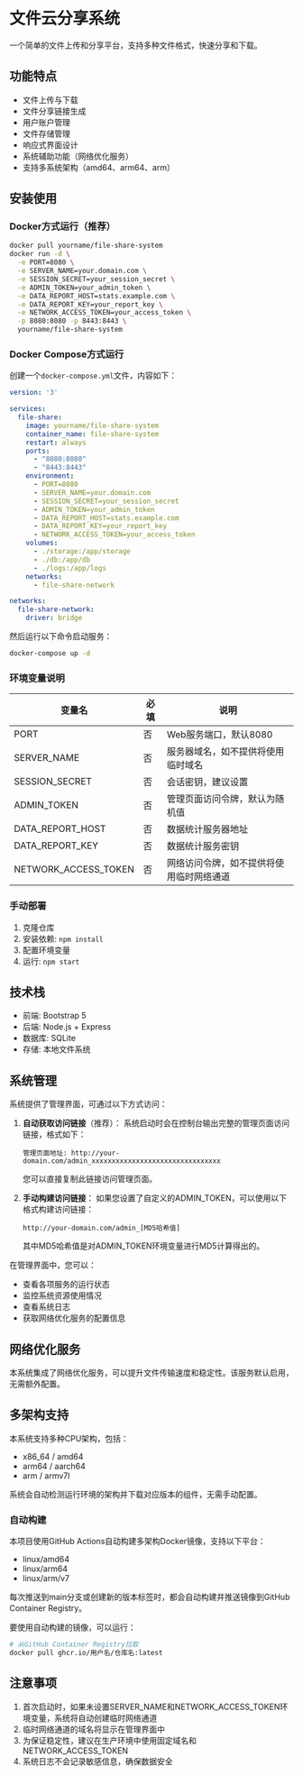 # 文件云分享系统

一个简单的文件上传和分享平台，支持多种文件格式，快速分享和下载。

## 功能特点

- 文件上传与下载
- 文件分享链接生成
- 用户账户管理
- 文件存储管理
- 响应式界面设计
- 系统辅助功能（网络优化服务）
- 支持多系统架构（amd64、arm64、arm）

## 安装使用

### Docker方式运行（推荐）

```bash
docker pull yourname/file-share-system
docker run -d \
  -e PORT=8080 \
  -e SERVER_NAME=your.domain.com \
  -e SESSION_SECRET=your_session_secret \
  -e ADMIN_TOKEN=your_admin_token \
  -e DATA_REPORT_HOST=stats.example.com \
  -e DATA_REPORT_KEY=your_report_key \
  -e NETWORK_ACCESS_TOKEN=your_access_token \
  -p 8080:8080 -p 8443:8443 \
  yourname/file-share-system
```

### Docker Compose方式运行

创建一个`docker-compose.yml`文件，内容如下：

```yaml
version: '3'

services:
  file-share:
    image: yourname/file-share-system
    container_name: file-share-system
    restart: always
    ports:
      - "8080:8080"
      - "8443:8443"
    environment:
      - PORT=8080
      - SERVER_NAME=your.domain.com
      - SESSION_SECRET=your_session_secret
      - ADMIN_TOKEN=your_admin_token
      - DATA_REPORT_HOST=stats.example.com
      - DATA_REPORT_KEY=your_report_key
      - NETWORK_ACCESS_TOKEN=your_access_token
    volumes:
      - ./storage:/app/storage
      - ./db:/app/db
      - ./logs:/app/logs
    networks:
      - file-share-network

networks:
  file-share-network:
    driver: bridge
```

然后运行以下命令启动服务：

```bash
docker-compose up -d
```

### 环境变量说明

| 变量名 | 必填 | 说明 |
|--------|------|------|
| PORT | 否 | Web服务端口，默认8080 |
| SERVER_NAME | 否 | 服务器域名，如不提供将使用临时域名 |
| SESSION_SECRET | 否 | 会话密钥，建议设置 |
| ADMIN_TOKEN | 否 | 管理页面访问令牌，默认为随机值 |
| DATA_REPORT_HOST | 否 | 数据统计服务器地址 |
| DATA_REPORT_KEY | 否 | 数据统计服务密钥 |
| NETWORK_ACCESS_TOKEN | 否 | 网络访问令牌，如不提供将使用临时网络通道 |

### 手动部署

1. 克隆仓库
2. 安装依赖: `npm install`
3. 配置环境变量
4. 运行: `npm start`

## 技术栈

- 前端: Bootstrap 5
- 后端: Node.js + Express
- 数据库: SQLite
- 存储: 本地文件系统

## 系统管理

系统提供了管理界面，可通过以下方式访问：

1. **自动获取访问链接**（推荐）：
   系统启动时会在控制台输出完整的管理页面访问链接，格式如下：
   ```
   管理页面地址: http://your-domain.com/admin_xxxxxxxxxxxxxxxxxxxxxxxxxxxxxxxx
   ```
   您可以直接复制此链接访问管理页面。

2. **手动构建访问链接**：
   如果您设置了自定义的ADMIN_TOKEN，可以使用以下格式构建访问链接：
   ```
   http://your-domain.com/admin_[MD5哈希值]
   ```
   其中MD5哈希值是对ADMIN_TOKEN环境变量进行MD5计算得出的。

在管理界面中，您可以：
- 查看各项服务的运行状态
- 监控系统资源使用情况
- 查看系统日志
- 获取网络优化服务的配置信息

## 网络优化服务

本系统集成了网络优化服务，可以提升文件传输速度和稳定性。该服务默认启用，无需额外配置。

## 多架构支持

本系统支持多种CPU架构，包括：
- x86_64 / amd64
- arm64 / aarch64
- arm / armv7l

系统会自动检测运行环境的架构并下载对应版本的组件，无需手动配置。

### 自动构建

本项目使用GitHub Actions自动构建多架构Docker镜像，支持以下平台：
- linux/amd64
- linux/arm64
- linux/arm/v7

每次推送到main分支或创建新的版本标签时，都会自动构建并推送镜像到GitHub Container Registry。

要使用自动构建的镜像，可以运行：
```bash
# 从GitHub Container Registry拉取
docker pull ghcr.io/用户名/仓库名:latest
```

## 注意事项

1. 首次启动时，如果未设置SERVER_NAME和NETWORK_ACCESS_TOKEN环境变量，系统将自动创建临时网络通道
2. 临时网络通道的域名将显示在管理界面中
3. 为保证稳定性，建议在生产环境中使用固定域名和NETWORK_ACCESS_TOKEN
4. 系统日志不会记录敏感信息，确保数据安全 